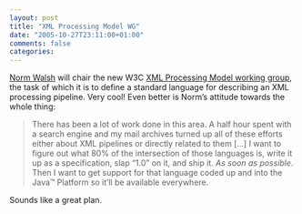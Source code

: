 ```yaml
---
layout: post
title: "XML Processing Model WG"
date: "2005-10-27T23:11:00+01:00"
comments: false
categories: 
---
```


<p><a href="http://norman.walsh.name/2005/10/27/xmlProcModel">Norm Walsh</a> will chair the new W3C <a href="http://www.w3.org/XML/Processing/">XML Processing Model working group</a>, the task of which it is to define a standard language for describing an XML processing pipeline. Very cool! Even better is Norm&#8217;s attitude towards the whole thing:</p>

<blockquote>
<p>There has been a lot of work done in this area. A half hour spent with a search engine and my mail archives turned up all of these efforts either about XML pipelines or directly related to them [&#8230;] I want to figure out what 80% of the intersection of those languages is, write it up as a specification, slap &#8220;1.0&#8221; on it, and ship it. <em>As soon as possible</em>. Then I want to get support for that language coded up and into the Java&#8482; Platform so it&#8217;ll be available everywhere.</p>
</blockquote>

<p>Sounds like a great plan.</p>


